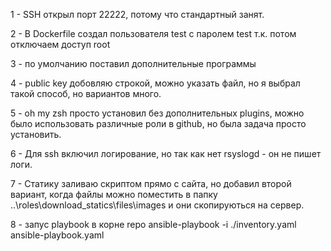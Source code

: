 1 - SSH открыл порт 22222, потому что стандартный занят.

2 - В Dockerfile создал пользователя test с паролем test т.к. потом отключаем доступ root

3 - по умолчанию поставил дополнительные программы

4 - public key добовляю строкой, можно указать файл, но я выбрал такой способ, но вариантов много.

5 - oh my zsh просто установил без дополнительных plugins, можно было использовать различные роли в github, но была задача просто установить.

6 - Для ssh включил логирование, но так как нет rsyslogd - он не пишет логи.

7 - Статику заливаю скриптом прямо с сайта, но добавил второй вариант, когда файлы можно поместить в папку ..\roles\download_statics\files\images и они скопируються на сервер.

8 - запус playbook в корне repo
ansible-playbook -i ./inventory.yaml ansible-playbook.yaml